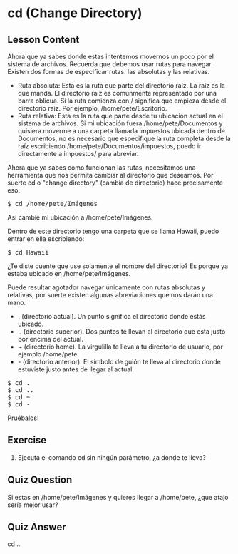 # cd (Change Directory)

## Lesson Content

Ahora que ya sabes donde estas intentemos movernos un poco por el sistema de archivos. Recuerda que debemos usar rutas para navegar. Existen dos formas de especificar rutas: las absolutas y las relativas.

<ul>
<li>Ruta absoluta: Esta es la ruta que parte del directorio raíz. La raíz es la que manda. El directorio raíz es comúnmente representado por una barra oblicua. Si la ruta comienza con / significa que empieza desde el directorio raíz. Por ejemplo, /home/pete/Escritorio.</li>

<li>Ruta relativa: Esta es la ruta que parte desde tu ubicación actual en el sistema de archivos. Si mi ubicación fuera /home/pete/Documentos y quisiera moverme a una carpeta llamada impuestos ubicada dentro de Documentos, no es necesario que especifique la ruta completa desde la raíz escribiendo /home/pete/Documentos/impuestos, puedo ir directamente a impuestos/ para abreviar.</li>
</ul>

Ahora que ya sabes como funcionan las rutas, necesitamos una herramienta que nos permita cambiar al directorio que deseamos. Por suerte cd o "change directory" (cambia de directorio) hace precisamente eso.

<pre>$ cd /home/pete/Imágenes</pre>

Así cambié mi ubicación a /home/pete/Imágenes.

Dentro de este directorio tengo una carpeta que se llama Hawaii, puedo entrar en ella escribiendo:

<pre>$ cd Hawaii</pre>

¿Te diste cuente que use solamente el nombre del directorio? Es porque ya estaba ubicado en /home/pete/Imágenes.

Puede resultar agotador navegar únicamente con rutas absolutas y relativas, por suerte existen algunas abreviaciones que nos darán una mano.

<ul>
<li>. (directorio actual). Un punto significa el directorio donde estás ubicado.</li>
<li>.. (directorio superior). Dos puntos te llevan al directorio que esta justo por encima del actual.</li>
<li>~ (directorio home). La virgulilla te lleva a tu directorio de usuario, por ejemplo /home/pete.</li>
<li>- (directorio anterior). El símbolo de guión te lleva al directorio donde estuviste justo antes de llegar al actual.</li>
</ul>

<pre>$ cd .
$ cd ..
$ cd ~
$ cd -
</pre>
Pruébalos!

## Exercise 

<ol>
<li>Ejecuta el comando cd sin ningún parámetro, ¿a donde te lleva?</li>
</ol>

## Quiz Question

Si estas en /home/pete/Imágenes y quieres llegar a /home/pete, ¿que atajo sería mejor usar?

## Quiz Answer

cd ..

